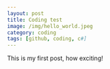 ```yaml
---
layout: post
title: Coding test
image: /img/hello_world.jpeg
category: coding
tags: [github, coding, c#]
---
```


This is my first post, how exciting!

